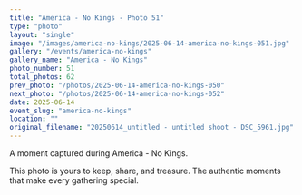 ```yaml
---
title: "America - No Kings - Photo 51"
type: "photo"
layout: "single"
image: "/images/america-no-kings/2025-06-14-america-no-kings-051.jpg"
gallery: "/events/america-no-kings"
gallery_name: "America - No Kings"
photo_number: 51
total_photos: 62
prev_photo: "/photos/2025-06-14-america-no-kings-050"
next_photo: "/photos/2025-06-14-america-no-kings-052"
date: 2025-06-14
event_slug: "america-no-kings"
location: ""
original_filename: "20250614_untitled - untitled shoot - DSC_5961.jpg"
---
```


A moment captured during America - No Kings.

This photo is yours to keep, share, and treasure. The authentic moments that make every gathering special.